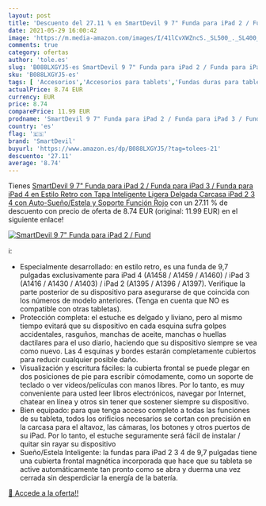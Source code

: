 ```yaml
---
layout: post
title: 'Descuento del 27.11 % en SmartDevil 9 7" Funda para iPad 2 / Fund'
date: 2021-05-29 16:00:42
image: 'https://m.media-amazon.com/images/I/41lCvXWZncS._SL500_._SL400_.jpg'
comments: true
category: ofertas
author: 'tole.es'
slug: 'B088LXGYJ5-es SmartDevil 9 7" Funda para iPad 2 / Funda para iPad 3 /...'
sku: 'B088LXGYJ5-es'
tags: [ 'Accesorios','Accesorios para tablets','Fundas duras para tablets','Fundas para tablets','Informática','ipad','smartdevil', ]
actualPrice: 8.74 EUR
currency: EUR
price: 8.74
comparePrice: 11.99 EUR
prodname: 'SmartDevil 9 7" Funda para iPad 2 / Funda para iPad 3 / Funda para iPad 4 en Estilo Retro con Tapa Inteligente  Ligera Delgada Carcasa iPad 2 3 4 con Auto-Sueño/Estela y Soporte Función  Rojo'
country: 'es'
flag: '🇪🇸'
brand: 'SmartDevil'
buyurl: 'https://www.amazon.es/dp/B088LXGYJ5/?tag=tolees-21'
descuento: '27.11'
average: '8.74'
---
```


Tienes [SmartDevil 9 7" Funda para iPad 2 / Funda para iPad 3 / Funda para iPad 4 en Estilo Retro con Tapa Inteligente  Ligera Delgada Carcasa iPad 2 3 4 con Auto-Sueño/Estela y Soporte Función  Rojo](https://www.amazon.es/dp/B088LXGYJ5/?tag=tolees-21) con un 27.11 % de descuento con precio de oferta de 8.74 EUR (original: 11.99 EUR) en el siguiente enlace!

[![SmartDevil 9 7" Funda para iPad 2 / Fund](https://m.media-amazon.com/images/I/41lCvXWZncS._SL500_._SL400_.jpg)](https://www.amazon.es/dp/B088LXGYJ5/?tag=tolees-21)

ℹ️:

- Especialmente desarrollado: en estilo retro, es una funda de 9,7 pulgadas exclusivamente para iPad 4 (A1458 / A1459 / A1460) / iPad 3 (A1416 / A1430 / A1403) / iPad 2 (A1395 / A1396 / A1397). Verifique la parte posterior de su dispositivo para asegurarse de que coincida con los números de modelo anteriores. (Tenga en cuenta que NO es compatible con otras tabletas).
- Protección completa: el estuche es delgado y liviano, pero al mismo tiempo evitará que su dispositivo en cada esquina sufra golpes accidentales, rasguños, manchas de aceite, manchas o huellas dactilares para el uso diario, haciendo que su dispositivo siempre se vea como nuevo. Las 4 esquinas y bordes estarán completamente cubiertos para reducir cualquier posible daño.
- Visualización y escritura fáciles: la cubierta frontal se puede plegar en dos posiciones de pie para escribir cómodamente, como un soporte de teclado o ver videos/películas con manos libres. Por lo tanto, es muy conveniente para usted leer libros electrónicos, navegar por Internet, chatear en línea y otros sin tener que sostener siempre su dispositivo.
- Bien equipado: para que tenga acceso completo a todas las funciones de su tableta, todos los orificios necesarios se cortan con precisión en la carcasa para el altavoz, las cámaras, los botones y otros puertos de su iPad. Por lo tanto, el estuche seguramente será fácil de instalar / quitar sin rayar su dispositivo
- Sueño/Estela Inteligente: la fundas para iPad 2 3 4 de 9,7 pulgadas tiene una cubierta frontal magnética incorporada que hace que su tableta se active automáticamente tan pronto como se abra y duerma una vez cerrada sin desperdiciar la energía de la batería.

[🛒 Accede a la oferta!!](https://www.amazon.es/dp/B088LXGYJ5/?tag=tolees-21)

